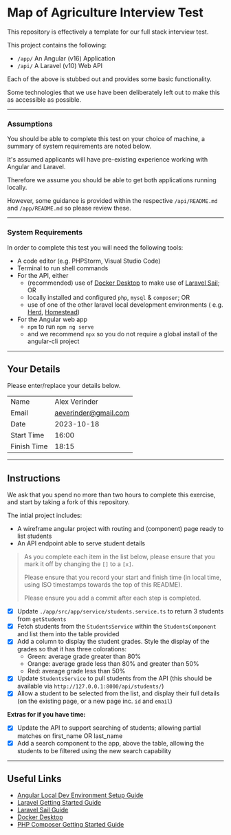 # Map of Agriculture Interview Test

This repository is effectively a template for our full stack interview test.

This project contains the following:

- `/app/` An Angular (v16) Application
- `/api/` A Laravel (v10) Web API

Each of the above is stubbed out and provides some basic functionality.

Some technologies that we use have been deliberately left out to make this as accessible as possible.

---

### Assumptions

You should be able to complete this test on your choice of machine, a summary of system requirements are noted below.

It's assumed applicants will have pre-existing experience working with Angular and Laravel.

Therefore we assume you should be able to get both applications running locally.

However, some guidance is provided within the respective `/api/README.md` and `/app/README.md` so please review these.

---

### System Requirements

In order to complete this test you will need the following tools:

- A code editor (e.g. PHPStorm, Visual Studio Code)
- Terminal to run shell commands
- For the API, either
    - (recommended) use of [Docker Desktop](https://www.docker.com/products/docker-desktop/) to make use
      of [Laravel Sail](https://laravel.com/docs/10.x/sail); OR
    - locally installed and configured `php`, `mysql` & `composer`; OR
    - use of one of the other laravel local development environments (
      e.g. [Herd](https://herd.laravel.com/), [Homestead](https://laravel.com/docs/10.x/homestead))
- For the Angular web app
    - `npm` to run `npm ng serve`
    - and we recommend `npx` so you do not require a global install of the angular-cli project

---

## Your Details

Please enter/replace your details below.

|             |                      |
|-------------|----------------------|
| Name        | Alex Verinder           |
| Email       | aeverinder@gmail.com |
| Date        | 2023-10-18           |
| Start Time  | 16:00                |
| Finish Time | 18:15               |

---

## Instructions

We ask that you spend no more than two hours to complete this exercise, and start by taking a fork of this repository.

The intial project includes:

- A wireframe angular project with routing and (component) page ready to list students
- An API endpoint able to serve student details

> As you complete each item in the list below, please ensure that you mark it off by changing the `[]` to a `[x]`.
>
> Please ensure that you record your start and finish time (in local time, using ISO timestamps towards the top of this
> README).
>
> Please ensure you add a commit after each step is completed.
>

- [x] Update `./app/src/app/service/students.service.ts` to return 3 students from `getStudents`
- [x] Fetch students from the `StudentsService` within the `StudentsComponent` and list them into the table
  provided
- [x] Add a column to display the student grades. Style the display of the grades so that it has three colorations:
    - Green: average grade greater than 80%
    - Orange: average grade less than 80% and greater than 50%
    - Red: average grade less than 50%
- [x] Update `StudentsService` to pull students from the API (this should be available
  via `http://127.0.0.1:8000/api/students/`)
- [x] Allow a student to be selected from the list, and display their full details (on the existing page, or a new page
  inc. `id` and `email`)

**Extras for if you have time:**

- [x] Update the API to support searching of students; allowing partial matches on first_name OR last_name
- [x] Add a search component to the app, above the table, allowing the students to be filtered using the new search
  capability

---

## Useful Links

- [Angular Local Dev Environment Setup Guide](https://angular.io/guide/setup-local)
- [Laravel Getting Started Guide](https://laravel.com/docs/10.x/installation)
- [Laravel Sail Guide](https://laravel.com/docs/10.x/sail)
- [Docker Desktop](https://www.docker.com/products/docker-desktop/)
- [PHP Composer Getting Started Guide](https://getcomposer.org/doc/00-intro.md)
